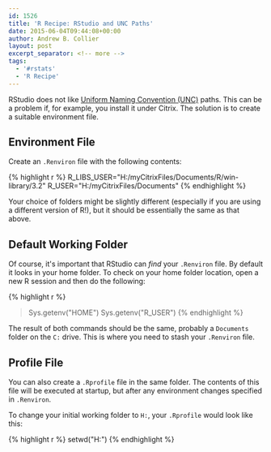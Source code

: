 ```yaml
---
id: 1526
title: 'R Recipe: RStudio and UNC Paths'
date: 2015-06-04T09:44:08+00:00
author: Andrew B. Collier
layout: post
excerpt_separator: <!-- more -->
tags:
  - '#rstats'
  - 'R Recipe'
---
```


<!-- https://support.rstudio.com/hc/en-us/community/posts/200657076-Also-load-the-user-s-Rprofile-when-opening-a-project-with-a-project-specific-Rprofile -->

<!-- NOTE: It seems that AppSense was necessary for the contents of .Renviron to be persisted between sessions. -->

RStudio does not like [Uniform Naming Convention (UNC)](http://en.wikipedia.org/wiki/Path_%28computing%29) paths. This can be a problem if, for example, you install it under Citrix. The solution is to create a suitable environment file.

<!-- more -->

## Environment File

Create an `.Renviron` file with the following contents:

{% highlight r %}
R_LIBS_USER="H:/myCitrixFiles/Documents/R/win-library/3.2"
R_USER="H:/myCitrixFiles/Documents"
{% endhighlight %}

Your choice of folders might be slightly different (especially if you are using a different version of R!), but it should be essentially the same as that above.

## Default Working Folder

Of course, it's important that RStudio can _find_ your `.Renviron` file. By default it looks in your home folder. To check on your home folder location, open a new R session and then do the following:

{% highlight r %}
> Sys.getenv("HOME")
> Sys.getenv("R_USER")
{% endhighlight %}

The result of both commands should be the same, probably a `Documents` folder on the `C:` drive. This is where you need to stash your `.Renviron` file.

## Profile File

You can also create a `.Rprofile` file in the same folder. The contents of this file will be executed at startup, but after any environment changes specified in `.Renviron`.

To change your initial working folder to `H:`, your `.Rprofile` would look like this:

{% highlight r %}
setwd("H:")
{% endhighlight %}